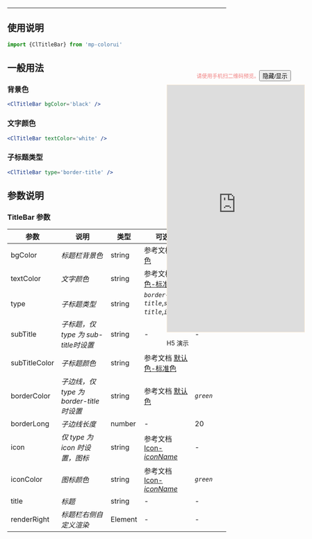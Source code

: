 ****

## 使用说明

```jsx
import {ClTitleBar} from 'mp-colorui'
```



## 一般用法

### 背景色

```jsx
<ClTitleBar bgColor='black' />
```

### 文字颜色

```jsx
<ClTitleBar textColor='white' />
```

### 子标题类型

```jsx
<ClTitleBar type='border-title' />
```



## 参数说明

### TitleBar 参数

| 参数          | 说明                                     | 类型    | 可选值                                             | 默认值           |
| ------------- | ---------------------------------------- | ------- | -------------------------------------------------- | ---------------- |
| bgColor       | *标题栏背景色*                           | string  | 参考文档 [默认色](/home/color)                     | *`white`*        |
| textColor     | *文字颜色*                               | string  | 参考文档 [默认色-标准色](/home/color?id=标准色)    | *`green`*        |
| type          | *子标题类型*                             | string  | *`border-title`*,*`sub-title`*,*`icon`*            | *`border-title`* |
| subTitle      | *子标题，仅 type 为 sub-title时设置*     | string  | -                                                  | -                |
| subTitleColor | *子标题颜色*                             | string  | 参考文档 [默认色-标准色](/home/color?id=标准色)    |                  |
| borderColor   | *子边线，仅 type 为 border-title 时设置* | string  | 参考文档 [默认色](/home/color)                     | *`green`*        |
| borderLong    | *子边线长度*                             | number  | -                                                  | 20               |
| icon          | *仅 type 为 icon 时设置，图标*           | string  | 参考文档 [Icon-*iconName*](/base/icon?id=iconname) | -                |
| iconColor     | *图标颜色*                               | string  | 参考文档 [Icon-*iconName*](/base/icon?id=iconname) | *`green`*        |
| title         | *标题*                                   | string  | -                                                  | -                |
| renderRight   | *标题栏右侧自定义渲染*                   | Element | -                                                  | -                |


<div style="position: fixed; right:10px; top: 5%">
<div style="width: 355px; display: flex; flex-wrap: wrap; justify-content: center; align-items: center; font-size: 12px; color: lightcoral"><p>请使用手机扫二维码预览。</p>
	<button id='showDemo'> 隐藏/显示 </button></div>
<iframe id='iframe' style="border: 1px solid antiquewhite" src="https://yinliangdream.github.io/mp-colorui-h5-demo/#/pages/components/titleBar/index" height="568" width="316"></iframe>
<div>
		<p>H5 演示</p>
		<div id='qrcode'></div>
	</div>
</div>

<script>
	new Vue({
		el: '#main',
		mounted() {
			setTimeout(() => {
				const id = document.getElementById("qrcode");
				new QRCode(id, {
					text: "https://yinliangdream.github.io/mp-colorui-h5-demo/#/pages/components/titleBar/index",
					width: 128,
					height: 128,
					colorDark : "#000000",
					colorLight : "#ffffff",
					correctLevel : QRCode.CorrectLevel.H
				});
				document.querySelector('#showDemo').onclick = function() {
					document.querySelector('#iframe').style.visibility = document.querySelector('#iframe').style.visibility === 'hidden' ? '' : 'hidden';
				}
			});
		}
	})
</script>
